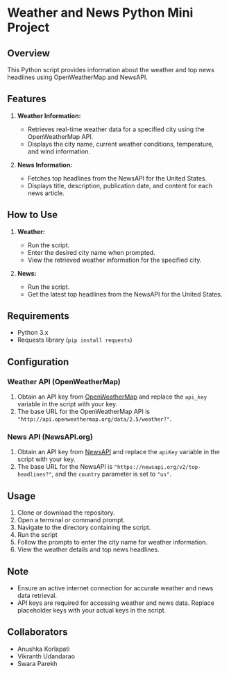 
# Weather and News Python Mini Project

## Overview

This Python script provides information about the weather and top news headlines using OpenWeatherMap and NewsAPI.

## Features

1. **Weather Information:**
   - Retrieves real-time weather data for a specified city using the OpenWeatherMap API.
   - Displays the city name, current weather conditions, temperature, and wind information.

2. **News Information:**
   - Fetches top headlines from the NewsAPI for the United States.
   - Displays title, description, publication date, and content for each news article.

## How to Use

1. **Weather:**
   - Run the script.
   - Enter the desired city name when prompted.
   - View the retrieved weather information for the specified city.

2. **News:**
   - Run the script.
   - Get the latest top headlines from the NewsAPI for the United States.

## Requirements

- Python 3.x
- Requests library (`pip install requests`)

## Configuration

### Weather API (OpenWeatherMap)

1. Obtain an API key from [OpenWeatherMap](https://openweathermap.org/) and replace the `api_key` variable in the script with your key.
2. The base URL for the OpenWeatherMap API is `"http://api.openweathermap.org/data/2.5/weather?"`.

### News API (NewsAPI.org)

1. Obtain an API key from [NewsAPI](https://newsapi.org/) and replace the `apiKey` variable in the script with your key.
2. The base URL for the NewsAPI is `"https://newsapi.org/v2/top-headlines?"`, and the `country` parameter is set to `"us"`.

## Usage

1. Clone or download the repository.
2. Open a terminal or command prompt.
3. Navigate to the directory containing the script.
4. Run the script
5. Follow the prompts to enter the city name for weather information.
6. View the weather details and top news headlines.

## Note

- Ensure an active internet connection for accurate weather and news data retrieval.
- API keys are required for accessing weather and news data. Replace placeholder keys with your actual keys in the script.

## Collaborators

- Anushka Korlapati
- Vikranth Udandarao
- Swara Parekh

